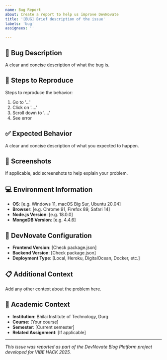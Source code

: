 ```yaml
---
name: Bug Report
about: Create a report to help us improve DevNovate
title: '[BUG] Brief description of the issue'
labels: 'bug'
assignees: ''

---
```


## 🐛 Bug Description
A clear and concise description of what the bug is.

## 🔄 Steps to Reproduce
Steps to reproduce the behavior:
1. Go to '...'
2. Click on '....'
3. Scroll down to '....'
4. See error

## ✅ Expected Behavior
A clear and concise description of what you expected to happen.

## 📸 Screenshots
If applicable, add screenshots to help explain your problem.

## 💻 Environment Information
- **OS**: [e.g. Windows 11, macOS Big Sur, Ubuntu 20.04]
- **Browser**: [e.g. Chrome 91, Firefox 89, Safari 14]
- **Node.js Version**: [e.g. 18.0.0]
- **MongoDB Version**: [e.g. 4.4.6]

## 🔧 DevNovate Configuration
- **Frontend Version**: [Check package.json]
- **Backend Version**: [Check package.json]
- **Deployment Type**: [Local, Heroku, DigitalOcean, Docker, etc.]

## 📋 Additional Context
Add any other context about the problem here.

## 🏫 Academic Context
- **Institution**: Bhilai Institute of Technology, Durg
- **Course**: [Your course]
- **Semester**: [Current semester]
- **Related Assignment**: [If applicable]

---

*This issue was reported as part of the DevNovate Blog Platform project developed for VIBE HACK 2025.*
